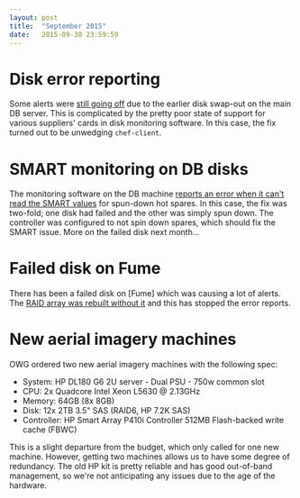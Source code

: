 ```yaml
---
layout: post
title:  "September 2015"
date:   2015-09-30 23:59:59
---
```


# Disk error reporting

Some alerts were [still going off](https://github.com/openstreetmap/operations/issues/47) due to the earlier disk swap-out on the main DB server. This is complicated by the pretty poor state of support for various suppliers' cards in disk monitoring software. In this case, the fix turned out to be unwedging `chef-client`.

# SMART monitoring on DB disks

The monitoring software on the DB machine [reports an error when it can't read the SMART values](https://github.com/openstreetmap/operations/issues/49) for spun-down hot spares. In this case, the fix was two-fold; one disk had failed and the other was simply spun down. The controller was configured to not spin down spares, which should fix the SMART issue. More on the failed disk next month...

# Failed disk on Fume

There has been a failed disk on [Fume] which was causing a lot of alerts. The [RAID array was rebuilt without it](https://github.com/openstreetmap/operations/issues/26) and this has stopped the error reports.

# New aerial imagery machines

OWG ordered two new aerial imagery machines with the following spec:

* System: HP DL180 G6 2U server - Dual PSU - 750w common slot
* CPU: 2x Quadcore Intel Xeon L5630 @ 2.13GHz
* Memory: 64GB (8x 8GB)
* Disk: 12x 2TB 3.5" SAS (RAID6, HP 7.2K SAS)
* Controller: HP Smart Array P410i Controller 512MB Flash-backed write cache (FBWC)

This is a slight departure from the budget, which only called for one new machine. However, getting two machines allows us to have some degree of redundancy. The old HP kit is pretty reliable and has good out-of-band management, so we're not anticipating any issues due to the age of the hardware.
